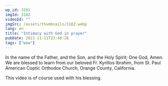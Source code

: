 ```yaml
---
wp_id: 3181
imgId: 3182
videoId: ""
imgSrc: /assets/thumbnails/3182.webp
lang: en
title: "Intimacy with God in prayer"
pubDate: 2021-11-11T23:40:28
tags: ["wow"]
---
```


<!-- page: 6 -->

<p>In the name of the Father, and the Son, and the Holy Spirit; One God, Amen. We are blessed to learn from our beloved Fr. Kyrillos Ibrahim, from St. Paul American Coptic Orthodox Church, Orange County, California.</p>
<p>This video is of course used with his blessing.</p>
<p>&nbsp;</p>
